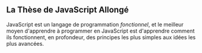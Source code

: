 ## La Thèse de JavaScript Allongé

JavaScript est un langage de programmation *fonctionnel*, et le meilleur moyen d'apprendre à programmer en JavaScript est d'apprendre comment ils fonctionnent, en profondeur, des principes les plus simples aux idées les plus avancées.
